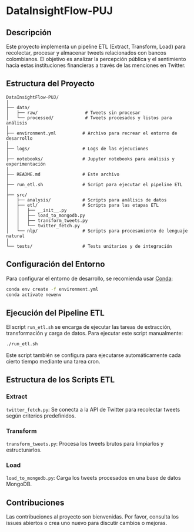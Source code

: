 # DataInsightFlow-PUJ

## Descripción

Este proyecto implementa un pipeline ETL (Extract, Transform, Load) para recolectar, procesar y almacenar tweets relacionados con bancos colombianos. El objetivo es analizar la percepción pública y el sentimiento hacia estas instituciones financieras a través de las menciones en Twitter.

## Estructura del Proyecto

```
DataInsightFlow-PUJ/
│
├── data/
│   ├── raw/                  # Tweets sin procesar
│   └── processed/            # Tweets procesados y listos para análisis
│
├── environment.yml          # Archivo para recrear el entorno de desarrollo
│
├── logs/                    # Logs de las ejecuciones
│
├── notebooks/               # Jupyter notebooks para análisis y experimentación
│
├── README.md                # Este archivo
│
├── run_etl.sh               # Script para ejecutar el pipeline ETL
│
├── src/
│   ├── analysis/            # Scripts para análisis de datos
│   ├── etl/                 # Scripts para las etapas ETL
│   │   ├── __init__.py
│   │   ├── load_to_mongodb.py
│   │   ├── transform_tweets.py
│   │   └── twitter_fetch.py
│   └── nlp/                 # Scripts para procesamiento de lenguaje natural
│
└── tests/                   # Tests unitarios y de integración
```

## Configuración del Entorno

Para configurar el entorno de desarrollo, se recomienda usar [Conda](https://docs.conda.io/en/latest/):

```bash
conda env create -f environment.yml
conda activate newenv
```

## Ejecución del Pipeline ETL

El script `run_etl.sh` se encarga de ejecutar las tareas de extracción, transformación y carga de datos. Para ejecutar este script manualmente:

```bash
./run_etl.sh
```

Este script también se configura para ejecutarse automáticamente cada cierto tiempo mediante una tarea cron.

## Estructura de los Scripts ETL

### Extract

`twitter_fetch.py`: Se conecta a la API de Twitter para recolectar tweets según criterios predefinidos.

### Transform

`transform_tweets.py`: Procesa los tweets brutos para limpiarlos y estructurarlos.

### Load

`load_to_mongodb.py`: Carga los tweets procesados en una base de datos MongoDB.

## Contribuciones

Las contribuciones al proyecto son bienvenidas. Por favor, consulta los issues abiertos o crea uno nuevo para discutir cambios o mejoras.

